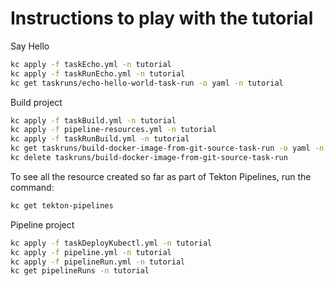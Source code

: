 # Instructions to play with the tutorial

Say Hello

```bash
kc apply -f taskEcho.yml -n tutorial
kc apply -f taskRunEcho.yml -n tutorial
kc get taskruns/echo-hello-world-task-run -o yaml -n tutorial
```

Build project
```bash
kc apply -f taskBuild.yml -n tutorial
kc apply -f pipeline-resources.yml -n tutorial
kc apply -f taskRunBuild.yml -n tutorial
kc get taskruns/build-docker-image-from-git-source-task-run -o yaml -n tutorial
kc delete taskruns/build-docker-image-from-git-source-task-run
```

To see all the resource created so far as part of Tekton Pipelines, run the command:

```bash
kc get tekton-pipelines
```

Pipeline project
```bash
kc apply -f taskDeployKubectl.yml -n tutorial
kc apply -f pipeline.yml -n tutorial
kc apply -f pipelineRun.yml -n tutorial
kc get pipelineRuns -n tutorial
```


